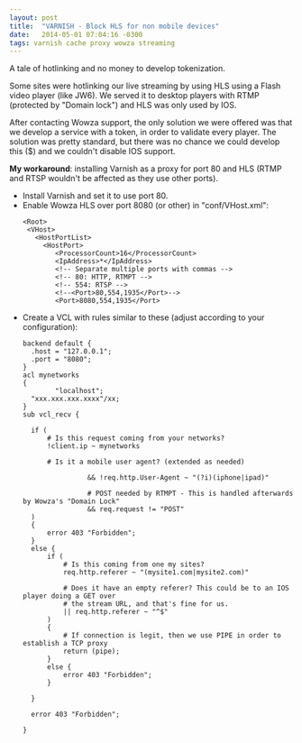 ```yaml
---
layout: post
title:  "VARNISH - Block HLS for non mobile devices"
date:   2014-05-01 07:04:16 -0300
tags: varnish cache proxy wowza streaming 
---
```


A tale of hotlinking and no money to develop tokenization.

Some sites were hotlinking our live streaming by using HLS using a Flash video player (like JW6). We served it to desktop players with RTMP (protected by "Domain lock") and HLS was only used by IOS. 

After contacting Wowza support, the only solution we were offered was that we develop a service with a token, in order to validate every player. The solution was pretty standard, but there was no chance we could develop this ($) and we couldn't disable IOS support.

**My workaround**: installing Varnish as a proxy for port 80 and HLS (RTMP and RTSP wouldn't be affected as they use other ports).

* Install Varnish and set it to use port 80.
* Enable Wowza HLS over port 8080 (or other) in "conf/VHost.xml":
  ```
  <Root>
   <VHost>
     <HostPortList>
       <HostPort>
          <ProcessorCount>16</ProcessorCount>
          <IpAddress>*</IpAddress>
          <!-- Separate multiple ports with commas -->
          <!-- 80: HTTP, RTMPT -->
          <!-- 554: RTSP -->
          <!--<Port>80,554,1935</Port>-->
          <Port>8080,554,1935</Port>
  ```
* Create a VCL with rules similar to these (adjust according to your configuration):
  ```
  backend default {
    .host = "127.0.0.1";
    .port = "8080";
  }
  acl mynetworks
  {
          "localhost";
  	"xxx.xxx.xxx.xxxx"/xx; 
  }
  sub vcl_recv {
  
  	if (
  		# Is this request coming from your networks?                
  		!client.ip ~ mynetworks
  
  		# Is it a mobile user agent? (extended as needed)
  
                  && !req.http.User-Agent ~ "(?i)(iphone|ipad)"
  
                  # POST needed by RTMPT - This is handled afterwards by Wowza's "Domain Lock"
                  && req.request != "POST"
  	)
  	{
  		error 403 "Forbidden";
  	}
  	else {
  		if ( 
  			# Is this coming from one my sites?
  			req.http.referer ~ "(mysite1.com|mysite2.com)"		
  
  			# Does it have an empty referer? This could be to an IOS player doing a GET over 
  			# the stream URL, and that's fine for us.
  			|| req.http.referer ~ "^$"
  		)
  		{
  			# If connection is legit, then we use PIPE in order to establish a TCP proxy
  			return (pipe);
  		}
  		else {
  			error 403 "Forbidden";
  		}
  
  	}
  	
  	error 403 "Forbidden";
  
  }
  ```
